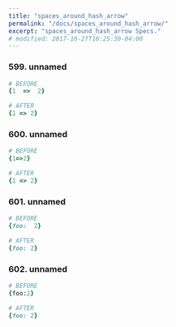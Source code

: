 ```yaml
---
title: "spaces_around_hash_arrow"
permalink: "/docs/spaces_around_hash_arrow/"
excerpt: "spaces_around_hash_arrow Specs."
# modified: 2017-10-27T16:25:30-04:00
---
```

### 599. unnamed
```ruby
# BEFORE
{1  =>  2}
```
```ruby
# AFTER
{1 => 2}
```
### 600. unnamed
```ruby
# BEFORE
{1=>2}
```
```ruby
# AFTER
{1 => 2}
```
### 601. unnamed
```ruby
# BEFORE
{foo:  2}
```
```ruby
# AFTER
{foo: 2}
```
### 602. unnamed
```ruby
# BEFORE
{foo:2}
```
```ruby
# AFTER
{foo: 2}
```
